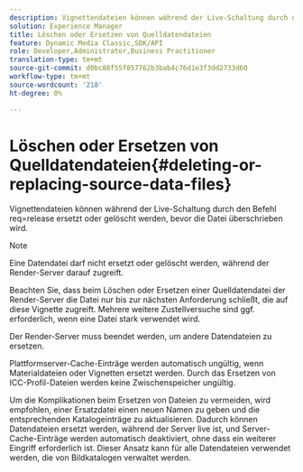 ```yaml
---
description: Vignettendateien können während der Live-Schaltung durch den Befehl req=release ersetzt oder gelöscht werden, bevor die Datei überschrieben wird.
solution: Experience Manager
title: Löschen oder Ersetzen von Quelldatendateien
feature: Dynamic Media Classic,SDK/API
role: Developer,Administrator,Business Practitioner
translation-type: tm+mt
source-git-commit: d0bc88f55f857762b3bab4c76d1e3f3dd2733d60
workflow-type: tm+mt
source-wordcount: '218'
ht-degree: 0%

---
```



# Löschen oder Ersetzen von Quelldatendateien{#deleting-or-replacing-source-data-files}

Vignettendateien können während der Live-Schaltung durch den Befehl req=release ersetzt oder gelöscht werden, bevor die Datei überschrieben wird.

>[!NOTE]
>
>Eine Datendatei darf nicht ersetzt oder gelöscht werden, während der Render-Server darauf zugreift.

Beachten Sie, dass beim Löschen oder Ersetzen einer Quelldatendatei der Render-Server die Datei nur bis zur nächsten Anforderung schließt, die auf diese Vignette zugreift. Mehrere weitere Zustellversuche sind ggf. erforderlich, wenn eine Datei stark verwendet wird.

Der Render-Server muss beendet werden, um andere Datendateien zu ersetzen.

Plattformserver-Cache-Einträge werden automatisch ungültig, wenn Materialdateien oder Vignetten ersetzt werden. Durch das Ersetzen von ICC-Profil-Dateien werden keine Zwischenspeicher ungültig.

Um die Komplikationen beim Ersetzen von Dateien zu vermeiden, wird empfohlen, einer Ersatzdatei einen neuen Namen zu geben und die entsprechenden Katalogeinträge zu aktualisieren. Dadurch können Datendateien ersetzt werden, während der Server live ist, und Server-Cache-Einträge werden automatisch deaktiviert, ohne dass ein weiterer Eingriff erforderlich ist. Dieser Ansatz kann für alle Datendateien verwendet werden, die von Bildkatalogen verwaltet werden.
